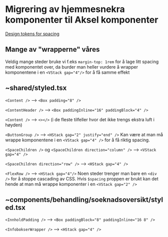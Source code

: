 # Migrering av hjemmesnekra komponenter til Aksel komponenter
[Design tokens for spacing](https://aksel.nav.no/grunnleggende/styling/design-tokens#0cc9fb32f213)

## Mange av "wrapperne" våres
Veldig mange steder bruke vi f.eks `margin-top: 1rem` for å lage litt spacing med komponentet over, da burder man heller vurdere å wrapper komponentene i en `<VStack gap="4"/>` for å få samme effekt

## ~shared/styled.tsx
`<Content />` --> `<Box padding="8" />`

`<ContentHeader />` --> `<Box paddingInline="16" paddingBlock="4" />`

`<Content />` --> `<></>` (i de fleste tilfeller hvor det ikke trengs ekstra luft i høyden)

`<ButtonGroup />` --> `<HStack gap="2" justify="end" />` Kan være at man må wrappe komponentene i en `<VStack gap="4" />` for å få riktig spacing.

`<SpaceChildren />` og `<SpaceChildren direction="column" />` --> `<VStack gap="4" />`

`<SpaceChildren direction="row" />` --> `<HStack gap="4" />`

`<FlexRow />` --> `<HStack gap="4"/>` Noen steder trenger man bare en `<div />` for å stoppe cascading av CSS. Hvis `$spacing` proppen er brukt kan det hende at man må wrappe komponenter i en `<VStack gap="2" />`

## ~components/behandling/soeknadsoversikt/styled.tsx
`<InnholdPadding />` --> `<Box paddingBlock="8" paddingInline="16 8" />`

`<InfobokserWrapper />` --> `<HStack gap="4" />`
